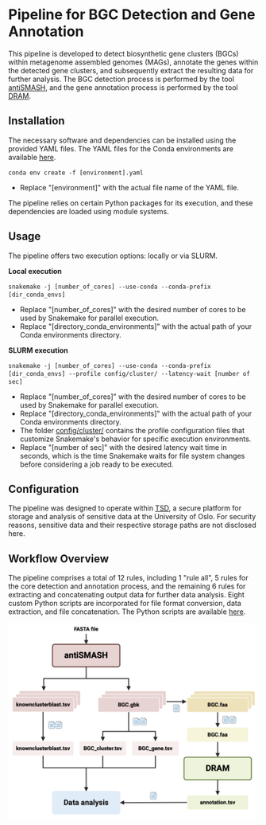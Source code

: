 # Pipeline for BGC Detection and Gene Annotation

This pipeline is developed to detect biosynthetic gene clusters (BGCs) within metagenome assembled genomes (MAGs), annotate the genes within the detected gene clusters, and subsequently extract the resulting data for further analysis. The BGC detection process is performed by the tool [antiSMASH](https://github.com/antismash/antismash), and the gene annotation process is performed by the tool [DRAM](https://github.com/WrightonLabCSU/DRAM).


## Installation

The necessary software and dependencies can be installed using the provided YAML files. The YAML files for the Conda environments are available [here](https://github.com/Rounge-lab/Identification-of-pks-positive-bacterial-genomes-in-CRCbiome/tree/main/pipeline2/envs).
```
conda env create -f [environment].yaml
```
- Replace "[environment]" with the actual file name of the YAML file.

The pipeline relies on certain Python packages for its execution, and these dependencies are loaded using module systems.


## Usage

The pipeline offers two execution options: locally or via SLURM.

**Local execution**
```
snakemake -j [number_of_cores] --use-conda --conda-prefix [dir_conda_envs]
```
- Replace "[number_of_cores]" with the desired number of cores to be used by Snakemake for parallel execution.
- Replace "[directory_conda_environments]" with the actual path of your Conda environments directory.

**SLURM execution**

```<div style="overflow-x: auto; white-space: nowrap;">
snakemake -j [number_of_cores] --use-conda --conda-prefix [dir_conda_envs] --profile config/cluster/ --latency-wait [number of sec]
```
- Replace "[number_of_cores]" with the desired number of cores to be used by Snakemake for parallel execution.
- Replace "[directory_conda_environments]" with the actual path of your Conda environments directory.
- The folder [config/cluster/](https://github.com/Rounge-lab/Identification-of-pks-positive-bacterial-genomes-in-CRCbiome/tree/main/pipeline2/config/cluster) contains the profile configuration files that customize Snakemake's behavior for specific execution environments.
- Replace "[number of sec]" with the desired latency wait time in seconds, which is the time Snakemake waits for file system changes before considering a job ready to be executed.


## Configuration

The pipeline was designed to operate within [TSD](https://www.uio.no/english/services/it/research/sensitive-data/index.html), a secure platform for storage and analysis of sensitive data at the University of Oslo. For security reasons, sensitive data and their respective storage paths are not disclosed here. 


## Workflow Overview

The pipeline comprises a total of 12 rules, including 1 "rule all", 5 rules for the core detection and annotation process, and the remaining 6 rules for extracting and concatenating output data for further data analysis. Eight custom Python scripts are incorporated for file format conversion, data extraction, and file concatenation. The Python scripts are available [here](https://github.com/Rounge-lab/Identification-of-pks-positive-bacterial-genomes-in-CRCbiome/tree/main/pipeline2/scripts).

![pipeline](../figures/antismash_dram.png)
